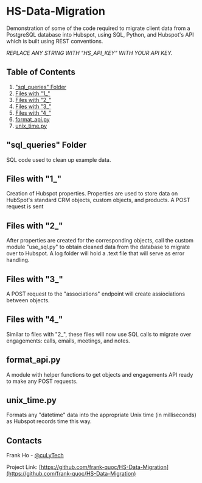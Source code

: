 # HS-Data-Migration
Demonstration of some of the code required to migrate client data from a PostgreSQL database into Hubspot, using SQL, Python, and Hubspot's API which is built using REST conventions.

*REPLACE ANY STRING WITH "HS_API_KEY" WITH YOUR API KEY.*

## Table of Contents

1. ["sql_queries" Folder](README.md#sql_queries-folder)
2. [Files with "1_"](README.md#files-with-1_)
3. [Files with "2_"](README.md#files-with-2_)
4. [Files with "3_"](README.md#files-with-3_)
5. [Files with "4_"](README.md#files-with-4_)
6. [format_api.py](README.md#format_api)
7. [unix_time.py](README.md#unix_time)

## "sql_queries" Folder
SQL code used to clean up example data.

## Files with "1_"
Creation of Hubspot properties. Properties are used to store data on HubSpot's standard CRM objects, custom objects, and products. A POST request is sent

## Files with "2_"
After properties are created for the corresponding objects, call the custom module "use_sql.py" to obtain cleaned data from the database to migrate over to Hubspot. A log folder will hold a .text file that will serve as error handling.

## Files with "3_"
A POST request to the "associations" endpoint will create assiociations between objects.

## Files with "4_"
Similar to files with "2_", these files will now use SQL calls to migrate over engagements: calls, emails, meetings, and notes.

## format_api.py
A module with helper functions to get objects and engagements API ready to make any POST requests.

## unix_time.py
Formats any "datetime" data into the appropriate Unix time (in milliseconds) as Hubspot records time this way.


## Contacts

Frank Ho - [@cuLyTech](https://twitter.com/culyTech)

Project Link: [https://github.com/frank-quoc/HS-Data-Migration](https://github.com/frank-quoc/HS-Data-Migration)
